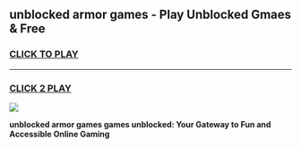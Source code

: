 
## unblocked armor games - Play Unblocked Gmaes & Free
<h3>
<a href="https://news.freeplayer.one?title=unblocked_armor_games&ref=16F">CLICK TO PLAY</a></h3>
<hr>

<h3>
<a href="https://news.freeplayer.one?title=unblocked_armor_games&ref=16F">CLICK 2 PLAY</a>
  
</h3>

<a href="https://news.freeplayer.one?title=unblocked_armor_games&ref=16F/"><img src="https://clearcache.store/games.png"></a>


**unblocked armor games games unblocked: Your Gateway to Fun and Accessible Online Gaming**
